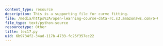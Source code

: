 ```yaml
---
content_type: resource
description: This is a supporting file for curve fitting.
file: /media/https%3A/open-learning-course-data-rc.s3.amazonaws.com/6-00sc-introduction-to-computer-science-and-programming-spring-2011/6b9734f234ad117b4733fc25f357ec22_lec17.py
file_type: text/python-source
resourcetype: Other
title: lec17.py
uid: 6b9734f2-34ad-117b-4733-fc25f357ec22
---
```

